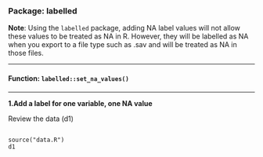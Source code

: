 
### Package: labelled

**Note**: Using the `labelled` package, adding NA label values will not allow these values to be treated as NA in R. However, they will be labelled as NA when you export to a file type such as .sav and will be treated as NA in those files.

---
  
#### Function: `labelled::set_na_values()`
  
  ---
  
**1\.Add a label for one variable, one NA value**
  
Review the data (d1)

```{r}

source("data.R")
d1

```
